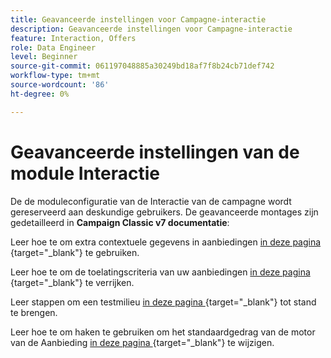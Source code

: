 ```yaml
---
title: Geavanceerde instellingen voor Campagne-interactie
description: Geavanceerde instellingen voor Campagne-interactie
feature: Interaction, Offers
role: Data Engineer
level: Beginner
source-git-commit: 061197048885a30249bd18af7f8b24cb71def742
workflow-type: tm+mt
source-wordcount: '86'
ht-degree: 0%

---
```


# Geavanceerde instellingen van de module Interactie

De de moduleconfiguratie van de Interactie van de campagne wordt gereserveerd aan deskundige gebruikers. De geavanceerde montages zijn gedetailleerd in **Campaign Classic v7 documentatie**:

Leer hoe te om extra contextuele gegevens in aanbiedingen [ in deze pagina ](https://experienceleague.adobe.com/docs/campaign-classic/using/managing-offers/advanced-parameters/additional-data.html){target="_blank"} te gebruiken.

Leer hoe te om de toelatingscriteria van uw aanbiedingen [ in deze pagina ](https://experienceleague.adobe.com/docs/campaign-classic/using/managing-offers/advanced-parameters/extension-example.html){target="_blank"} te verrijken.

Leer stappen om een testmilieu [ in deze pagina ](https://experienceleague.adobe.com/docs/campaign-classic/using/managing-offers/advanced-parameters/creating-a-test-environment.html){target="_blank"} tot stand te brengen.

Leer hoe te om haken te gebruiken om het standaardgedrag van de motor van de Aanbieding [ in deze pagina ](https://experienceleague.adobe.com/docs/campaign-classic/using/managing-offers/advanced-parameters/hooks.html){target="_blank"} te wijzigen.

